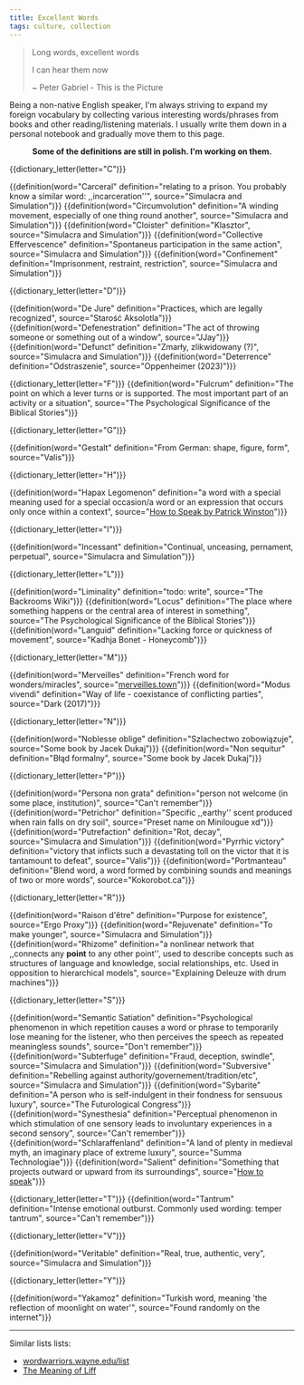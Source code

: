 ```yaml
---
title: Excellent Words
tags: culture, collection
---
```


>Long words, excellent words
>
>I can hear them now
>
>~ Peter Gabriel - This is the Picture

Being a non-native English speaker, I'm always striving to expand my foreign
vocabulary by collecting various interesting words/phrases from books and other
reading/listening materials. I usually write them down in a personal notebook
and gradually move them to this page.

<center>
    <b>
        Some of the definitions are still in polish. I'm working on them.
    </b>
</center>


{{dictionary_letter(letter="C")}}

{{definition(word="Carceral" definition="relating to a prison. You probably know a similar word: ,,incarceration''", source="Simulacra and Simulation")}}
{{definition(word="Circumvolution" definition="A winding movement, especially of one thing round another", source="Simulacra and Simulation")}}
{{definition(word="Cloister" definition="Klasztor", source="Simulacra and Simulation")}}
{{definition(word="Collective Effervescence" definition="Spontaneus participation in the same action", source="Simulacra and Simulation")}}
{{definition(word="Confinement" definition="Imprisonment, restraint, restriction", source="Simulacra and Simulation")}}

{{dictionary_letter(letter="D")}}

{{definition(word="De Jure" definition="Practices, which are legally recognized", source="Starość Aksolotla")}}
{{definition(word="Defenestration" definition="The act of throwing someone or something out of a window", source="JJay")}}
{{definition(word="Defunct" definition="Zmarły, zlikwidowany (?)", source="Simulacra and Simulation")}}
{{definition(word="Deterrence" definition="Odstraszenie", source="Oppenheimer (2023)")}}

{{dictionary_letter(letter="F")}}
{{definition(word="Fulcrum" definition="The point on which a lever turns or is supported. The most important part of an activity or a situation", source="The Psychological Significance of the Biblical Stories")}}

{{dictionary_letter(letter="G")}}

{{definition(word="Gestalt" definition="From German: shape, figure, form", source="Valis")}}

{{dictionary_letter(letter="H")}}

{{definition(word="Hapax Legomenon" definition="a word with a special meaning used for a special occasion/a word or an expression that occurs only once within a context", source="[How to Speak by Patrick Winston](https://www.youtube.com/watch?v=Unzc731iCUY)")}}

{{dictionary_letter(letter="I")}}

{{definition(word="Incessant" definition="Continual, unceasing, pernament, perpetual", source="Simulacra and Simulation")}}

{{dictionary_letter(letter="L")}}

{{definition(word="Liminality" definition="todo: write", source="The Backrooms Wiki")}}
{{definition(word="Locus" definition="The place where something happens or the central area of interest in something", source="The Psychological Significance of the Biblical Stories")}}
{{definition(word="Languid" definition="Lacking force or quickness of movement", source="Kadhja Bonet - Honeycomb")}}

{{dictionary_letter(letter="M")}}

{{definition(word="Merveilles" definition="French word for wonders/miracles", source="[merveilles.town](https://merveilles.town/)")}}
{{definition(word="Modus vivendi" definition="Way of life - coexistance of conflicting parties", source="Dark (2017)")}}

{{dictionary_letter(letter="N")}}

{{definition(word="Noblesse oblige" definition="Szlachectwo zobowiązuje", source="Some book by Jacek Dukaj")}}
{{definition(word="Non sequitur" definition="Błąd formalny", source="Some book by Jacek Dukaj")}}

{{dictionary_letter(letter="P")}}

{{definition(word="Persona non grata" definition="person not welcome (in some place, institution)", source="Can't remember")}}
{{definition(word="Petrichor" definition="Specific ,,earthy'' scent produced when rain falls on dry soil", source="Preset name on Minilougue xd")}}
{{definition(word="Putrefaction" definition="Rot, decay", source="Simulacra and Simulation")}}
{{definition(word="Pyrrhic victory" definition="victory that inflicts such a devastating toll on the victor that it is tantamount to defeat", source="Valis")}}
{{definition(word="Portmanteau" definition="Blend word, a word formed by combining sounds and meanings of two or more words", source="Kokorobot.ca")}}

{{dictionary_letter(letter="R")}}

{{definition(word="Raison d'être" definition="Purpose for existence", source="Ergo Proxy")}}
{{definition(word="Rejuvenate" definition="To make younger", source="Simulacra and Simulation")}}
{{definition(word="Rhizome" definition="a nonlinear network that ,,connects any **point** to any other point'', used to describe concepts such as structures of language and knowledge, social relationships, etc. Used in opposition to hierarchical models", source="Explaining Deleuze with drum machines")}}

{{dictionary_letter(letter="S")}}

{{definition(word="Semantic Satiation" definition="Psychological phenomenon in which repetition causes a word or phrase to temporarily lose meaning for the listener, who then perceives the speech as repeated meaningless sounds", source="Don't remember")}}
{{definition(word="Subterfuge" definition="Fraud, deception, swindle", source="Simulacra and Simulation")}}
{{definition(word="Subversive" definition="Rebelling against authority/governement/tradition/etc", source="Simulacra and Simulation")}}
{{definition(word="Sybarite" definition="A person who is self-indulgent in their fondness for sensuous luxury", source="The Futurological Congress")}}
{{definition(word="Synesthesia" definition="Perceptual phenomenon in which stimulation of one sensory leads to involuntary experiences in a second sensory", source="Can't remember")}}
{{definition(word="Schlaraffenland" definition="A land of plenty in medieval myth, an imaginary place of extreme luxury", source="Summa Technologiae")}}
{{definition(word="Salient" definition="Something that projects outward or upward from its surroundings", source="[How to speak](https://www.youtube.com/watch?v=Unzc731iCUY)")}}

{{dictionary_letter(letter="T")}}
{{definition(word="Tantrum" definition="Intense emotional outburst. Commonly used wording: temper tantrum", source="Can't remember")}}

{{dictionary_letter(letter="V")}}

{{definition(word="Veritable" definition="Real, true, authentic, very", source="Simulacra and Simulation")}}

{{dictionary_letter(letter="Y")}}

{{definition(word="Yakamoz" definition="Turkish word, meaning 'the reflection of  moonlight on water'", source="Found randomly on the internet")}}

---

Similar lists lists:

- [wordwarriors.wayne.edu/list](https://wordwarriors.wayne.edu/list)
- [The Meaning of Liff](https://en.m.wikipedia.org/wiki/The_Meaning_of_Liff)
